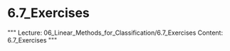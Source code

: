 # 6.7_Exercises
"""
Lecture: 06_Linear_Methods_for_Classification/6.7_Exercises
Content: 6.7_Exercises
"""
